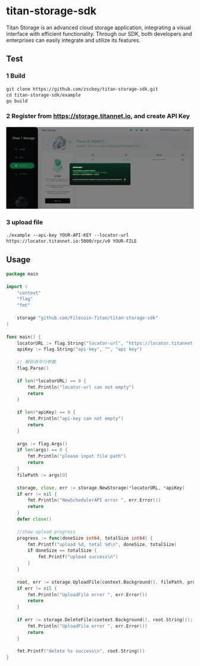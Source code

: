 # titan-storage-sdk
Titan Storage is an advanced cloud storage application, integrating a visual interface with efficient functionality. Through our SDK, both developers and enterprises can easily integrate and utilize its features.

## Test
### 1 Build
    git clone https://github.com/zscboy/titan-storage-sdk.git
    cd titan-storage-sdk/example
    go build


### 2 Register from https://storage.titannet.io, and create API Key
![Alt text](doc/c52301810bb6b88e31a73a9d257574b.png)

### 3 upload file
    ./example --api-key YOUR-API-KEY --locator-url https://locator.titannet.io:5000/rpc/v0 YOUR-FILE


## Usage

```go
package main

import (
	"context"
	"flag"
	"fmt"

	storage "github.com/Filecoin-Titan/titan-storage-sdk"
)

func main() {
	locatorURL := flag.String("locator-url", "https://locator.titannet.io:5000/rpc/v0", "locator url")
	apiKey := flag.String("api-key", "", "api key")

	// 解析命令行参数
	flag.Parse()

	if len(*locatorURL) == 0 {
		fmt.Println("locator-url can not empty")
		return
	}

	if len(*apiKey) == 0 {
		fmt.Println("api-key can not empty")
		return
	}

	args := flag.Args()
	if len(args) == 0 {
		fmt.Println("please input file path")
		return
	}
	filePath := args[0]

	storage, close, err := storage.NewStorage(*locatorURL, *apiKey)
	if err != nil {
		fmt.Println("NewSchedulerAPI error ", err.Error())
		return
	}
	defer close()

	//show upload progress
	progress := func(doneSize int64, totalSize int64) {
		fmt.Printf("upload %d, total %d\n", doneSize, totalSize)
		if doneSize == totalSize {
			fmt.Printf("upload success\n")
		}
	}

	root, err := storage.UploadFile(context.Background(), filePath, progress)
	if err != nil {
		fmt.Println("UploadFile error ", err.Error())
		return
	}

	if err := storage.DeleteFile(context.Background(), root.String()); err != nil {
		fmt.Println("UploadFile error ", err.Error())
		return
	}

	fmt.Printf("delete %s success\n", root.String())
}
```